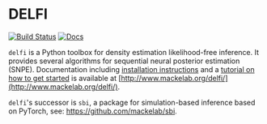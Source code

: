# DELFI
[![Build Status](https://travis-ci.org/mackelab/delfi.svg?branch=master)](https://travis-ci.org/mackelab/delfi) [![Docs](https://img.shields.io/badge/docs-latest-brightgreen.svg?style=flat)](http://www.mackelab.org/delfi/)

`delfi` is a Python toolbox for density estimation likelihood-free inference. It provides several algorithms for sequential neural posterior estimation (SNPE). Documentation including [installation instructions](http://www.mackelab.org/delfi/install) and a [tutorial on how to get started](http://www.mackelab.org/delfi/tutorials/quickstart) is available at [http://www.mackelab.org/delfi/](http://www.mackelab.org/delfi/).

`delfi`'s successor is `sbi`, a package for simulation-based inference based on PyTorch, see: https://github.com/mackelab/sbi.
